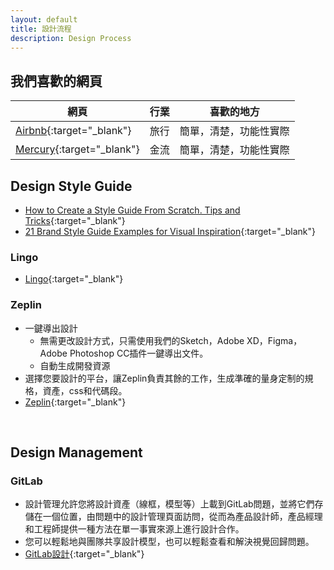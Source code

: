 ```yaml
---
layout: default
title: 設計流程
description: Design Process
---
```


## 我們喜歡的網頁

| 網頁 | 行業 | 喜歡的地方 |
| --- | --- | --- |
| [Airbnb](www.airbnb.com){:target="_blank"} | 旅行 | 簡單，清楚，功能性實際 |
| [Mercury](www.mercury.com){:target="_blank"} | 金流 | 簡單，清楚，功能性實際 |

## Design Style Guide

* [How to Create a Style Guide From Scratch. Tips and Tricks](https://medium.muz.li/how-to-create-a-style-guide-from-scratch-tips-and-tricks-e00f25b423bf){:target="_blank"}
* [21 Brand Style Guide Examples for Visual Inspiration](https://www.lingoapp.com/){:target="_blank"}


### Lingo

* [Lingo](https://www.lingoapp.com/){:target="_blank"}


### Zeplin

* 一鍵導出設計
	* 無需更改設計方式，只需使用我們的Sketch，Adobe XD，Figma，Adobe Photoshop CC插件一鍵導出文件。
	* 自動生成開發資源
* 選擇您要設計的平台，讓Zeplin負責其餘的工作，生成準確的量身定制的規格，資產，css和代碼段。
* [Zeplin](https://zeplin.io/why-zeplin){:target="_blank"}

<br>

## Design Management

### GitLab

* 設計管理允許您將設計資產（線框，模型等）上載到GitLab問題，並將它們存儲在一個位置，由問題中的設計管理頁面訪問，從而為產品設計師，產品經理和工程師提供一種方法在單一事實來源上進行設計合作。
* 您可以輕鬆地與團隊共享設計模型，也可以輕鬆查看和解決視覺回歸問題。
* [GitLab設計](https://docs.gitlab.com/ee/user/project/issues/design_management.html){:target="_blank"}